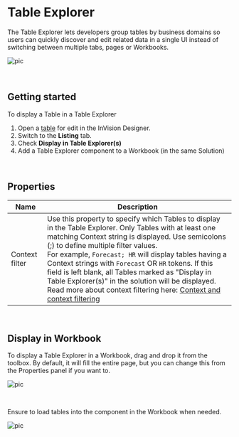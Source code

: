 # Table Explorer

The Table Explorer lets developers group tables by business domains so users can quickly discover and edit related data in a single UI instead of switching between multiple tabs, pages or Workbooks.

![pic](https://profitbasedocs.blob.core.windows.net/images/table_explorer_web_purpose.png)

<br/>

## Getting started
To display a Table in a Table Explorer
1) Open a [table](../docs/tables.md) for edit in the InVision Designer. 
2) Switch to the **Listing** tab.
3) Check **Display in Table Explorer(s)**
4) Add a Table Explorer component to a Workbook (in the same Solution)

<br/>

## Properties
| Name           |  Description                                     |
|----------------|--------------------------------------------------|
| Context filter  | Use this property to specify which Tables to display in the Table Explorer. Only Tables with at least one matching Context string is displayed. Use semicolons (;) to define multiple filter values. <br/>For example, `Forecast; HR` will display tables having a Context strings with `Forecast` OR `HR` tokens. If this field is left blank, all Tables marked as "Display in Table Explorer(s)" in the solution will be displayed. Read more about context filtering here: [Context and context filtering](./tableexplorer/howto/context.md) |

<br/>

## Display in Workbook
To display a Table Explorer in a Workbook, drag and drop it from the toolbox. By default, it will fill the entire page, but you can change this from the Properties panel if you want to.

![pic](https://profitbasedocs.blob.core.windows.net/images/table_explorer_workbook_page.png)

<br/>

Ensure to load tables into the component in the Workbook when needed.

![pic](https://profitbasedocs.blob.core.windows.net/images/table_explorer_workbook_interaction.png)

<br/>